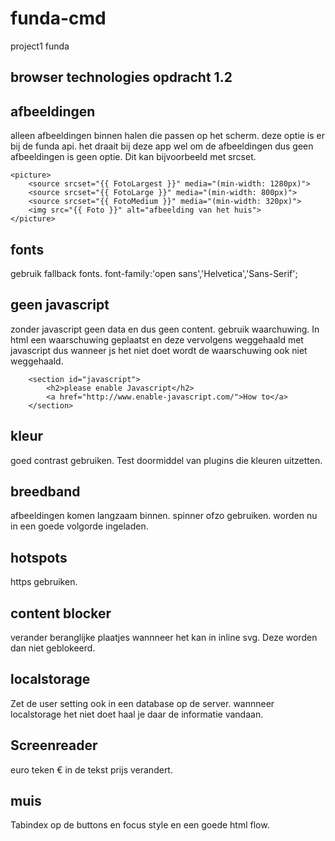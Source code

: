 # funda-cmd
project1 funda

## browser technologies opdracht 1.2

## afbeeldingen
alleen afbeeldingen binnen halen die passen op het scherm. deze optie is er bij de funda api.
het draait bij deze app wel om de afbeeldingen dus geen afbeeldingen is geen optie.
Dit kan bijvoorbeeld met srcset.
```
<picture>
    <source srcset="{{ FotoLargest }}" media="(min-width: 1280px)">
    <source srcset="{{ FotoLarge }}" media="(min-width: 800px)">
    <source srcset="{{ FotoMedium }}" media="(min-width: 320px)">
    <img src="{{ Foto }}" alt="afbeelding van het huis">    
</picture>
```
## fonts
gebruik fallback fonts.
font-family:'open sans','Helvetica','Sans-Serif';

## geen javascript
zonder javascript geen data en dus geen content. gebruik waarchuwing.
In html een waarschuwing geplaatst en deze vervolgens weggehaald met javascript dus wanneer js het niet doet wordt de waarschuwing ook niet weggehaald.

```
    <section id="javascript">
        <h2>please enable Javascript</h2>
        <a href="http://www.enable-javascript.com/">How to</a>
    </section>
```

## kleur
goed contrast gebruiken. Test doormiddel van plugins die kleuren uitzetten.

## breedband
afbeeldingen komen langzaam binnen. spinner ofzo gebruiken. worden nu in een goede volgorde ingeladen.

## hotspots
https gebruiken.

## content blocker
verander beranglijke plaatjes wannneer het kan in inline svg. Deze worden dan niet geblokeerd.

## localstorage
Zet de user setting ook in een database op de server. wannneer localstorage het niet doet haal je daar de informatie vandaan.

## Screenreader
euro teken &euro; in de tekst prijs verandert.

## muis
Tabindex op de buttons en focus style en een goede html flow.



